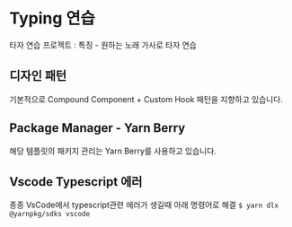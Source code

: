 # Typing 연습
타자 연습 프로젝트 : 특징 - 원하는 노래 가사로 타자 연습


## 디자인 패턴
기본적으로 Compound Component + Custom Hook 패턴을 지향하고 있습니다.


## Package Manager - Yarn Berry
해당 템플릿의 패키지 관리는 Yarn Berry를 사용하고 있습니다.


## Vscode Typescript 에러
종종 VsCode에서 typescript관련 에러가 생길때 아래 명령어로 해결
`$ yarn dlx @yarnpkg/sdks vscode`
